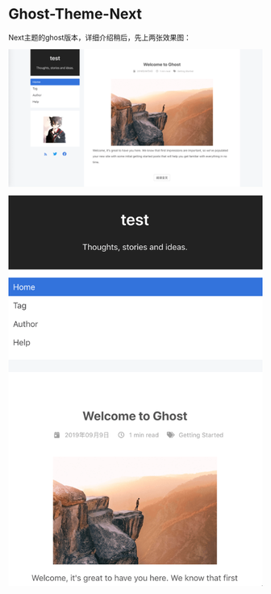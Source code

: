 # Ghost-Theme-Next

Next主题的ghost版本，详细介绍稍后，先上两张效果图：

![screenshot-desktop](assets/screenshot-desktop.png)

![screenshot-mobile](assets/screenshot-mobile.png)

